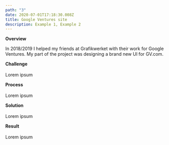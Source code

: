 ```yaml
---
path: "3"
date: 2020-07-01T17:18:30.008Z
title: Google Ventures site
description: Example 1, Example 2
---
```

**Overview**

In 2018/2019 I helped my friends at Grafikwerket with their work for Google Ventures. My part of the project was designing a brand new UI for GV.com.

**Challenge**\
\
Lorem ipsum

**Process**\
\
Lorem ipsum

**Solution**\
\
Lorem ipsum

**Result**\
\
Lorem ipsum